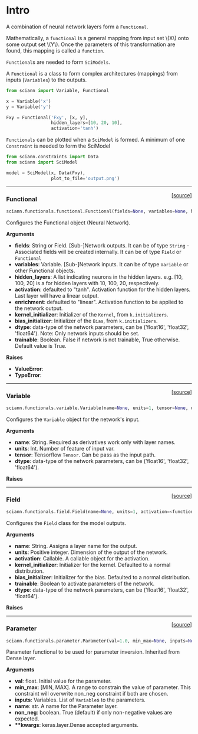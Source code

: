 # Intro

A combination of neural network layers form a `Functional`. 

Mathematically, a `functional` is a general mapping from input set \\(X\\) onto some output set \\(Y\\). Once the parameters of this transformation are found, this mapping is called a `function`. 

`Functional`s are needed to form `SciModels`. 

A `Functional` is a class to form complex architectures (mappings) from inputs (`Variables`) to the outputs. 


```python
from sciann import Variable, Functional

x = Variable('x')
y = Variable('y')

Fxy = Functional('Fxy', [x, y], 
                 hidden_layers=[10, 20, 10],
                 activation='tanh')
```

`Functionals` can be plotted when a `SciModel` is formed. A minimum of one `Constraint` is needed to form the SciModel

```python
from sciann.constraints import Data
from sciann import SciModel

model = SciModel(x, Data(Fxy), 
                 plot_to_file='output.png')
```

---

<span style="float:right;">[[source]](https://github.com/sciann/sciann/tree/master/sciann/functionals/functional.py#L17)</span>
### Functional

```python
sciann.functionals.functional.Functional(fields=None, variables=None, hidden_layers=None, activation='tanh', enrichment='linear', kernel_initializer=<keras.initializers.VarianceScaling object at 0x13325ef60>, bias_initializer=<keras.initializers.RandomUniform object at 0x133260048>, dtype=None, trainable=True)
```

Configures the Functional object (Neural Network).

__Arguments__

- __fields__: String or Field.
    [Sub-]Network outputs.
    It can be of type `String` - Associated fields will be created internally.
    It can be of type `Field` or `Functional`
- __variables__: Variable.
    [Sub-]Network inputs.
    It can be of type `Variable` or other Functional objects.
- __hidden_layers__: A list indicating neurons in the hidden layers.
    e.g. [10, 100, 20] is a for hidden layers with 10, 100, 20, respectively.
- __activation__: defaulted to "tanh".
    Activation function for the hidden layers.
    Last layer will have a linear output.
- __enrichment__: defaulted to "linear".
    Activation function to be applied to the network output.
- __kernel_initializer__: Initializer of the `Kernel`, from `k.initializers`.
- __bias_initializer__: Initializer of the `Bias`, from `k.initializers`.
- __dtype__: data-type of the network parameters, can be
    ('float16', 'float32', 'float64').
    Note: Only network inputs should be set.
- __trainable__: Boolean.
    False if network is not trainable, True otherwise.
    Default value is True.

__Raises__

- __ValueError__:
- __TypeError__:
    
----

<span style="float:right;">[[source]](https://github.com/sciann/sciann/tree/master/sciann/functionals/variable.py#L11)</span>
### Variable

```python
sciann.functionals.variable.Variable(name=None, units=1, tensor=None, dtype=None)
```

Configures the `Variable` object for the network's input.

__Arguments__

- __name__: String.
    Required as derivatives work only with layer names.
- __units__: Int.
    Number of feature of input var.
- __tensor__: Tensorflow `Tensor`.
    Can be pass as the input path.
- __dtype__: data-type of the network parameters, can be
    ('float16', 'float32', 'float64').

__Raises__


    
----

<span style="float:right;">[[source]](https://github.com/sciann/sciann/tree/master/sciann/functionals/field.py#L11)</span>
### Field

```python
sciann.functionals.field.Field(name=None, units=1, activation=<function linear at 0x131502f28>, kernel_initializer=<keras.initializers.VarianceScaling object at 0x13324c898>, bias_initializer=<keras.initializers.RandomUniform object at 0x13324cc18>, trainable=True, dtype=None)
```

Configures the `Field` class for the model outputs.

__Arguments__

- __name__: String.
    Assigns a layer name for the output.
- __units__: Positive integer.
    Dimension of the output of the network.
- __activation__: Callable.
    A callable object for the activation.
- __kernel_initializer__: Initializer for the kernel.
    Defaulted to a normal distribution.
- __bias_initializer__: Initializer for the bias.
    Defaulted to a normal distribution.
- __trainable__: Boolean to activate parameters of the network.
- __dtype__: data-type of the network parameters, can be
    ('float16', 'float32', 'float64').

__Raises__


    
----

<span style="float:right;">[[source]](https://github.com/sciann/sciann/tree/master/sciann/functionals/parameter.py#L18)</span>
### Parameter

```python
sciann.functionals.parameter.Parameter(val=1.0, min_max=None, inputs=None, name=None, non_neg=None)
```

Parameter functional to be used for parameter inversion.
Inherited from Dense layer.

__Arguments__

- __val__: float.
    Initial value for the parameter.
- __min_max__: [MIN, MAX].
    A range to constrain the value of parameter.
    This constraint will overwrite non_neg constraint if both are chosen.
- __inputs__: Variables.
    List of `Variable`s to the parameters.
- __name__: str.
    A name for the Parameter layer.
- __non_neg__: boolean.
    True (default) if only non-negative values are expected.
- __**kwargs__: keras.layer.Dense accepted arguments.

    

